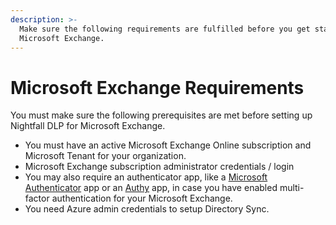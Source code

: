 ```yaml
---
description: >-
  Make sure the following requirements are fulfilled before you get started with
  Microsoft Exchange.
---
```


# Microsoft Exchange Requirements

You must make sure the following prerequisites are met before setting up Nightfall DLP for Microsoft Exchange.

* You must have an active Microsoft Exchange Online subscription and Microsoft Tenant for your organization.&#x20;
* Microsoft Exchange subscription administrator credentials / login
* You may also require an authenticator app, like a [Microsoft Authenticator](https://support.microsoft.com/en-us/account-billing/download-and-install-the-microsoft-authenticator-app-351498fc-850a-45da-b7b6-27e523b8702a) app or an [Authy](https://authy.com) app,  in case you have enabled multi-factor authentication for your Microsoft Exchange.
* You need Azure admin credentials to setup Directory Sync.&#x20;


